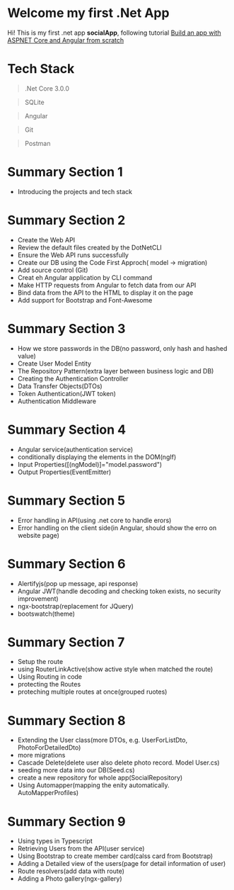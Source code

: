 # Welcome my first .Net App

Hi! This is my first .net app **socialApp**, following tutorial [Build an app with ASPNET Core and Angular from scratch](https://www.udemy.com/course/build-an-app-with-aspnet-core-and-angular-from-scratch/)



# Tech Stack

> .Net Core 3.0.0

> SQLite

> Angular

> Git

> Postman


# Summary Section 1
- Introducing the projects and tech stack


# Summary Section 2
- Create the Web API
- Review the default files created by the DotNetCLI 
- Ensure the Web API runs successfully
- Create our DB using the Code First Approch( model -> migration)
- Add source control (Git)
- Creat eh Angular application by CLI command
- Make HTTP requests from Angular to fetch data from our API
- Bind data from the API to the HTML to display it on the page
- Add support for Bootstrap and Font-Awesome

# Summary Section 3
- How we store passwords in the DB(no password, only hash and hashed value)
- Create User Model Entity
- The Repository Pattern(extra layer between business logic and DB)
- Creating the Authentication Controller
- Data Transfer Objects(DTOs)
- Token Authentication(JWT token)
- Authentication Middleware

# Summary Section 4
- Angular service(authentication service)
- conditionally displaying the elements in the DOM(ngIf)
- Input Properties([(ngModel)]="model.password")
- Output Properties(EventEmitter)

# Summary Section 5
- Error handling in API(using .net core to handle erors)
- Error handling on the client side(in Angular, should show the erro on website page)

# Summary Section 6
- Alertifyjs(pop up message, api response)
- Angular JWT(handle decoding and checking token exists, no security improvement)
- ngx-bootstrap(replacement for JQuery)
- bootswatch(theme)

# Summary Section 7
- Setup the route
- using RouterLinkActive(show active style when matched the route)
- Using Routing in code
- protecting the Routes
- proteching multiple routes at once(grouped ruotes)

# Summary Section 8
- Extending the User class(more DTOs, e.g. UserForListDto, PhotoForDetailedDto)
- more migrations
- Cascade Delete(delete user also delete photo record. Model User.cs)
- seeding more data into our DB(Seed.cs)
- create a new repository for whole app(SocialRepository)
 - Using Automapper(mapping the enity automatically. AutoMapperProfiles)

 # Summary Section 9
- Using types in Typescript
- Retrieving Users from the API(user service)
- Using Bootstrap to create member card(calss card from Bootstrap)
- Adding a Detailed view of the users(page for detail information of user)
- Route resolvers(add data with route)
- Adding a Photo gallery(ngx-gallery)